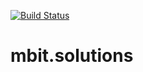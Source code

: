 [![Build Status](https://travis-ci.org/mbit-solutions-organization/homepage.svg?branch=master)](https://travis-ci.org/mbit-solutions-organization/homepage/)

# mbit.solutions
